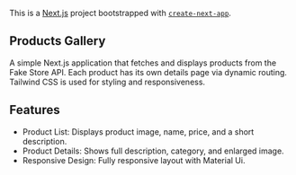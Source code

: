 This is a [Next.js](https://nextjs.org) project bootstrapped with [`create-next-app`](https://nextjs.org/docs/app/api-reference/cli/create-next-app).

## Products Gallery

A simple Next.js application that fetches and displays products from the Fake Store API. Each product has its own details page via dynamic routing. Tailwind CSS is used for styling and responsiveness.

## Features
- Product List: Displays product image, name, price, and a short description.
- Product Details: Shows full description, category, and enlarged image.
- Responsive Design: Fully responsive layout with Material Ui.
